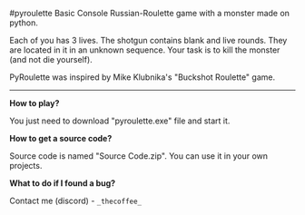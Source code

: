 #pyroulette
Basic Console Russian-Roulette game with a monster made on python.

Each of you has 3 lives. The shotgun contains blank and live rounds. They are located in it in an unknown sequence. Your task is to kill the monster (and not die yourself).

PyRoulette was inspired by Mike Klubnika's "Buckshot Roulette" game.

------------

**How to play?**

You just need to download "pyroulette.exe" file and start it.

**How to get a source code?**

Source code is named "Source Code.zip". You can use it in your own projects.

**What to do if I found a bug?**

Contact me (discord) - `_thecoffee_`
